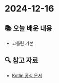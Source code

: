 # 2024-12-16 
## 📚 오늘 배운 내용
- 코틀린 기본  


## 🔍 참고 자료

- [Kotlin 공식 문서](https://kotlinlang.org/docs/basic-syntax.html)
